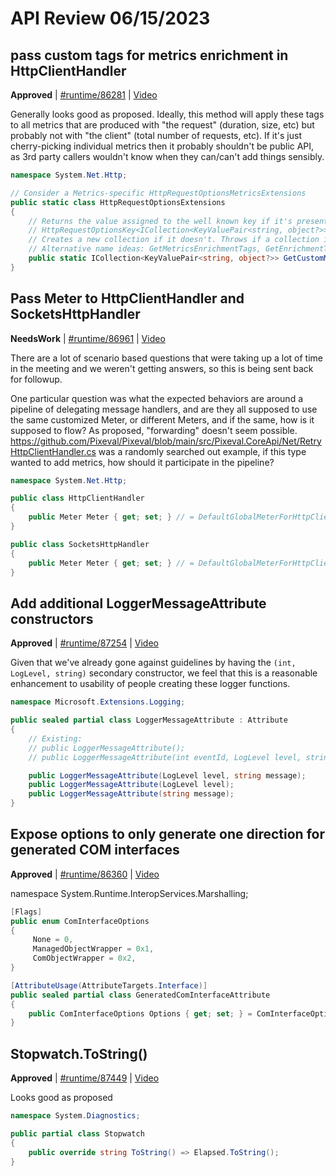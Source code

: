 # API Review 06/15/2023

## pass custom tags for metrics enrichment in HttpClientHandler

**Approved** | [#runtime/86281](https://github.com/dotnet/runtime/issues/86281#issuecomment-1593460628) | [Video](https://www.youtube.com/watch?v=DV_fl-UIE5w&t=0h0m0s)

Generally looks good as proposed.  Ideally, this method will apply these tags to all metrics that are produced with "the request" (duration, size, etc) but probably not with "the client" (total number of requests, etc).  If it's just cherry-picking individual metrics then it probably shouldn't be public API, as 3rd party callers wouldn't know when they can/can't add things sensibly.

```C#
namespace System.Net.Http;

// Consider a Metrics-specific HttpRequestOptionsMetricsExtensions
public static class HttpRequestOptionsExtensions
{
    // Returns the value assigned to the well known key if it's present:
    // HttpRequestOptionsKey<ICollection<KeyValuePair<string, object?>>>("CustomMetricsTags")
    // Creates a new collection if it doesn't. Throws if a collection is present but readonly.
    // Alternative name ideas: GetMetricsEnrichmentTags, GetEnrichmentTags
    public static ICollection<KeyValuePair<string, object?>> GetCustomMetricsTags(this HttpRequestOptions options);
}
```
## Pass Meter to HttpClientHandler and SocketsHttpHandler

**NeedsWork** | [#runtime/86961](https://github.com/dotnet/runtime/issues/86961#issuecomment-1593517226) | [Video](https://www.youtube.com/watch?v=DV_fl-UIE5w&t=0h18m30s)

There are a lot of scenario based questions that were taking up a lot of time in the meeting and we weren't getting answers, so this is being sent back for followup.

One particular question was what the expected behaviors are around a pipeline of delegating message handlers, and are they all supposed to use the same customized Meter, or different Meters, and if the same, how is it supposed to flow?  As proposed, "forwarding" doesn't seem possible.  https://github.com/Pixeval/Pixeval/blob/main/src/Pixeval.CoreApi/Net/RetryHttpClientHandler.cs was a randomly searched out example, if this type wanted to add metrics, how should it participate in the pipeline?

```C#
namespace System.Net.Http;

public class HttpClientHandler
{
    public Meter Meter { get; set; } // = DefaultGlobalMeterForHttpClient;
}

public class SocketsHttpHandler
{
    public Meter Meter { get; set; } // = DefaultGlobalMeterForHttpClient;
}
```
## Add additional LoggerMessageAttribute constructors

**Approved** | [#runtime/87254](https://github.com/dotnet/runtime/issues/87254#issuecomment-1593561695) | [Video](https://www.youtube.com/watch?v=DV_fl-UIE5w&t=1h3m35s)

Given that we've already gone against guidelines by having the `(int, LogLevel, string)` secondary constructor, we feel that this is a reasonable enhancement to usability of people creating these logger functions.

```C#
namespace Microsoft.Extensions.Logging;

public sealed partial class LoggerMessageAttribute : Attribute
{
    // Existing:
    // public LoggerMessageAttribute();
    // public LoggerMessageAttribute(int eventId, LogLevel level, string message);

    public LoggerMessageAttribute(LogLevel level, string message);
    public LoggerMessageAttribute(LogLevel level);
    public LoggerMessageAttribute(string message);
}
```
## Expose options to only generate one direction for generated COM interfaces

**Approved** | [#runtime/86360](https://github.com/dotnet/runtime/issues/86360#issuecomment-1593567753) | [Video](https://www.youtube.com/watch?v=DV_fl-UIE5w&t=1h42m17s)

namespace System.Runtime.InteropServices.Marshalling;

```C#
[Flags]
public enum ComInterfaceOptions
{
     None = 0,
     ManagedObjectWrapper = 0x1,
     ComObjectWrapper = 0x2,
}

[AttributeUsage(AttributeTargets.Interface)]
public sealed partial class GeneratedComInterfaceAttribute
{
    public ComInterfaceOptions Options { get; set; } = ComInterfaceOptions.ManagedObjectWrapper | ComInterfaceOptions.ComObjectWrapper;
}
```
## Stopwatch.ToString()

**Approved** | [#runtime/87449](https://github.com/dotnet/runtime/issues/87449#issuecomment-1593579450) | [Video](https://www.youtube.com/watch?v=DV_fl-UIE5w&t=1h47m45s)

Looks good as proposed

```C#
namespace System.Diagnostics;

public partial class Stopwatch
{
    public override string ToString() => Elapsed.ToString();
}
```
